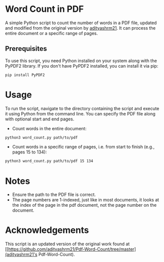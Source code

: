 # Word Count in PDF

A simple Python script to count the number of words in a PDF file, updated and modified from the original version by [adityashrm21](https://github.com/adityashrm21/Pdf-Word-Count/tree/master). It can process the entire document or a specific range of pages.

## Prerequisites

To use this script, you need Python installed on your system along with the PyPDF2 library. If you don't have PyPDF2 installed, you can install it via pip:

```bash
pip install PyPDF2
```

# Usage
To run the script, navigate to the directory containing the script and execute it using Python from the command line. You can specify the PDF file along with optional start and end pages.

* Count words in the entire document:
```bash
python3 word_count.py path/to/pdf
```

* Count words in a specific range of pages, i.e. from start to finish (e.g., pages 15 to 134):
```bash
python3 word_count.py path/to/pdf 15 134
```

# Notes
* Ensure the path to the PDF file is correct.
* The page numbers are 1-indexed, just like in most documents, it looks at the index of the page in the pdf document, not the page number on the document.

# Acknowledgements
This script is an updated version of the original work found at [[https://github.com/adityashrm21/Pdf-Word-Count/tree/master](adityashrm21's Pdf-Word-Count).
